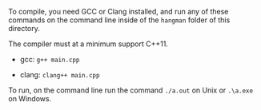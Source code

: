 To compile, you need GCC or Clang installed, and run any of these commands on the command line inside of the ```hangman``` folder of this directory.

The compiler must at a minimum support C++11.

* gcc: ```g++ main.cpp```

* clang: ```clang++ main.cpp```

To run, on the command line run the command ```./a.out``` on Unix or ```.\a.exe``` on Windows.
